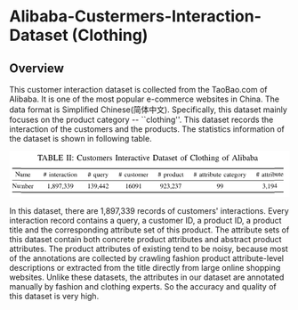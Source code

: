 # Alibaba-Custermers-Interaction-Dataset (Clothing)


## Overview
This customer interaction dataset is collected from the TaoBao.com of Alibaba. It is one of the most popular e-commerce websites in China.
The data format is Simplified Chinese(简体中文).
Specifically, this dataset mainly focuses on the product category -- ``clothing''.
This dataset records the interaction of the customers and the products.
The statistics information of the dataset is shown in following table.
<div align="center">
  <img src="https://github.com/zxjwudi/materials/blob/main/datasetStatistic.png" width="600px" />
</div>

In this dataset, there are 1,897,339 records of customers' interactions.
Every interaction record contains a query, a customer ID, a product ID, a product title and the corresponding attribute set of this product.
The attribute sets of this dataset contain both concrete product attributes and abstract product attributes.
The product attributes of existing tend to be noisy, because most of the annotations are collected by crawling fashion product attribute-level descriptions or extracted from the title directly from large online shopping websites.
Unlike these datasets, the attributes in our dataset are annotated manually by fashion and clothing experts.
So the accuracy and quality of this dataset is very high.
